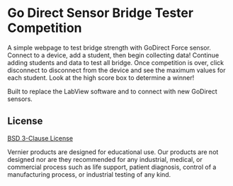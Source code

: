 # Go Direct Sensor Bridge Tester Competition 

A simple webpage to test bridge strength with GoDirect Force sensor. Connect to a device, add a student, then begin collecting data! Continue adding students and data to test all bridge. Once competition is over, click disconnect to disconnect from the device and see the maximum values for each student. Look at the high score box to determine a winner! 

Built to replace the LabView software and to connect with new GoDirect sensors. 

## License

[BSD 3-Clause License](../../LICENSE)

Vernier products are designed for educational use. Our products are not designed nor are they recommended for any industrial, medical, or commercial process such as life support, patient diagnosis, control of a manufacturing process, or industrial testing of any kind.
